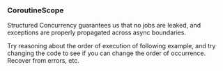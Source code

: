 ### CoroutineScope

Structured Concurrency guarantees us that no jobs are leaked, and exceptions are properly propagated across async boundaries.

Try reasoning about the order of execution of following example,
and try changing the code to see if you can change the order of occurrence. Recover from errors, etc.
